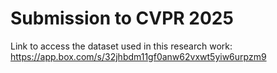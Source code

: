 # Submission to CVPR 2025

Link to access the dataset used in this research work: https://app.box.com/s/32jhbdm11gf0anw62vxwt5yiw6urpzm9
